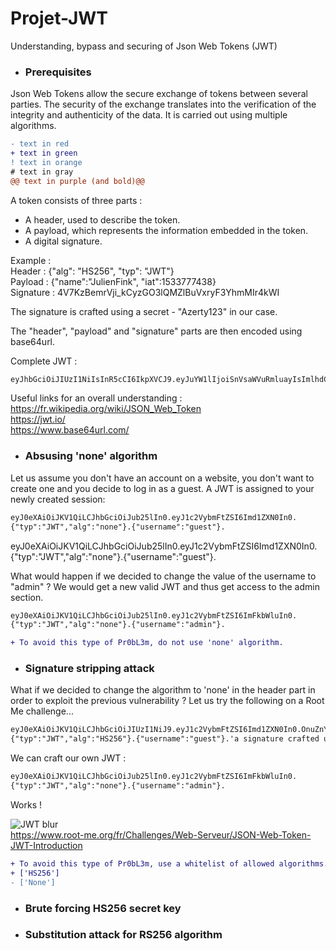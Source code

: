 # Projet-JWT
Understanding, bypass and securing of Json Web Tokens (JWT)

* ### Prerequisites
Json Web Tokens allow the secure exchange of tokens between several parties. The security of the exchange translates into the verification of the integrity and authenticity of the data. It is carried out using multiple algorithms.

```diff
- text in red
+ text in green
! text in orange
# text in gray
@@ text in purple (and bold)@@
```

A token consists of three parts :
- A header, used to describe the token.
- A payload, which represents the information embedded in the token.
- A digital signature.

Example :
<br/> Header : {"alg": "HS256", "typ": "JWT"}
<br/> Payload : {"name":"JulienFink", "iat":1533777438}
<br/> Signature : 4V7KzBemrVji_kCyzGO3lQMZlBuVxryF3YhmMIr4kWI

The signature is crafted using a secret - "Azerty123" in our case.

The "header", "payload" and "signature" parts are then encoded using base64url.

Complete JWT :
```diff
eyJhbGciOiJIUzI1NiIsInR5cCI6IkpXVCJ9.eyJuYW1lIjoiSnVsaWVuRmluayIsImlhdCI6MTUzMzc3NzQzOH0.KJFzGjs_75Q56mY9QXqpEKU-wE2o3ufF3ZxfIUaexwI
```

Useful links for an overall understanding :
<br/> https://fr.wikipedia.org/wiki/JSON_Web_Token
<br/> https://jwt.io/
<br/> https://www.base64url.com/

* ### Absusing 'none' algorithm

Let us assume you don't have an account on a website, you don't want to create one and you decide to log in as a guest.
A JWT is assigned to your newly created session:

```diff
eyJ0eXAiOiJKV1QiLCJhbGciOiJub25lIn0.eyJ1c2VybmFtZSI6Imd1ZXN0In0.
{"typ":"JWT","alg":"none"}.{"username":"guest"}.
```

eyJ0eXAiOiJKV1QiLCJhbGciOiJub25lIn0.eyJ1c2VybmFtZSI6Imd1ZXN0In0.
<br/> {"typ":"JWT","alg":"none"}.{"username":"guest"}.

What would happen if we decided to change the value of the username to "admin" ? We would get a new valid JWT and thus get access to the admin section.

```diff
eyJ0eXAiOiJKV1QiLCJhbGciOiJub25lIn0.eyJ1c2VybmFtZSI6ImFkbWluIn0.
{"typ":"JWT","alg":"none"}.{"username":"admin"}.
```

```diff
+ To avoid this type of Pr0bL3m, do not use 'none' algorithm.
```

* ### Signature stripping attack

What if we decided to change the algorithm to 'none' in the header part in order to exploit the previous vulnerability ? Let us try the following on a Root Me challenge...

```diff
eyJ0eXAiOiJKV1QiLCJhbGciOiJIUzI1NiJ9.eyJ1c2VybmFtZSI6Imd1ZXN0In0.OnuZnYMdetcg7AWGV6WURn8CFSfas6AQej4V9M13nsk
{"typ":"JWT","alg":"HS256"}.{"username":"guest"}.'a signature crafted using a secret unknown to us'
```

We can craft our own JWT :
```diff
eyJ0eXAiOiJKV1QiLCJhbGciOiJub25lIn0.eyJ1c2VybmFtZSI6ImFkbWluIn0.
{"typ":"JWT","alg":"none"}.{"username":"admin"}.
```

Works !

![JWT blur](https://user-images.githubusercontent.com/64968597/135341742-d1aae0d8-deaa-4a66-9202-85529e982067.png)
<br/> https://www.root-me.org/fr/Challenges/Web-Serveur/JSON-Web-Token-JWT-Introduction

```diff
+ To avoid this type of Pr0bL3m, use a whitelist of allowed algorithms.
+ ['HS256']
- ['None']
```

* ### Brute forcing HS256 secret key

* ### Substitution attack for RS256 algorithm
